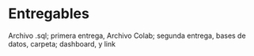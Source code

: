 # Entregables
Archivo .sql; primera entrega, Archivo Colab; segunda entrega, bases de datos, carpeta; dashboard, y link
